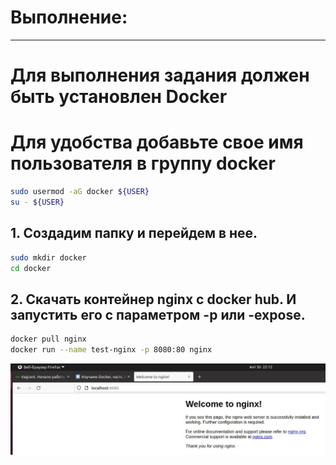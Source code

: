# Выполнение:
************
# Для выполнения задания должен быть установлен Docker
# Для удобства добавьте свое имя пользователя в группу docker
```sh
sudo usermod -aG docker ${USER}
su - ${USER}
````

## 1. Создадим папку и перейдем в нее.  
   ```sh  
   sudo mkdir docker
   cd docker
   ```  
## 2. Скачать контейнер nginx с docker hub. И запустить его с параметром -p или -expose.
   ```sh
   docker pull nginx
   docker run --name test-nginx -p 8080:80 nginx
   ```
   <img src="https://github.com/dan480/DevOps_courses/blob/main/1.Containers-VMs/1.2.Docker/nginx.jpg" />
